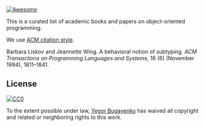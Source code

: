 [![Awesome](https://cdn.rawgit.com/sindresorhus/awesome/d7305f38d29fed78fa85652e3a63e154dd8e8829/media/badge.svg)](https://github.com/sindresorhus/awesome)

This is a curated list of academic books and papers on
object-oriented programming.

We use [ACM citation style](http://www.acm.org/publications/authors/reference-formatting).

Barbara Liskov and Jeannette Wing.
A behavioral notion of subtyping.
_ACM Transactions on Programming Languages and Systems_, 16 (6) (November 1994), 1811–1841.

## License

[![CC0](https://i.creativecommons.org/p/zero/1.0/88x31.png)](https://creativecommons.org/publicdomain/zero/1.0/)

To the extent possible under law, [Yegor Bugayenko](http://www.yegor256.com)
has waived all copyright and related or neighboring rights to this work.
